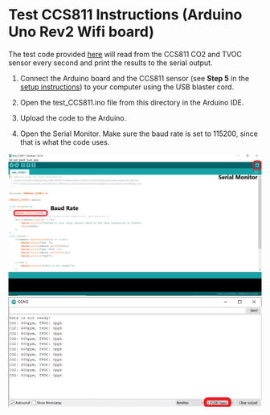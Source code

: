 # Test CCS811 Instructions (Arduino Uno Rev2 Wifi board)

The test code provided [here](test_CCS811.ino) will read from the CCS811 CO2 and TVOC sensor every second and print the results to the serial output.

1. Connect the Arduino board and the CCS811 sensor (see **Step 5** in the [setup instructions](../../docs/arduino_setup.md)) to your computer using the USB blaster cord.

2. Open the test_CCS811.ino file from this directory in the Arduino IDE.

3. Upload the code to the Arduino.

4. Open the Serial Monitor.  Make sure the baud rate is set to 115200, since that is what the code uses.
<img src="../../../images/CCS811_test.png">
<img src="../../../images/baud.png">
